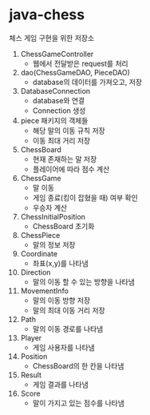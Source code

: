 # java-chess
체스 게임 구현을 위한 저장소

1. ChessGameController
    + 웹에서 전달받은 request를 처리
2. dao(ChessGameDAO, PieceDAO) 
    + database의 데이터를 가져오고, 저장
3. DatabaseConnection
    + database와 연결
    + Connection 생성
4. piece 패키지의 객체들
    + 해당 말의 이동 규칙 저장
    + 이동 최대 거리 저장
5. ChessBoard
    + 현재 존재하는 말 저장
    + 플레이어에 따라 점수 계산
6. ChessGame
    + 말 이동 
    + 게임 종료(킹이 잡혔을 때) 여부 확인
    + 우승자 계산
7. ChessInitialPosition
    + ChessBoard 초기화
8. ChessPiece
    + 말의 정보 저장
9. Coordinate
    + 좌표(x,y)를 나타냄
10. Direction
    + 말의 이동 할 수 있는 방향을 나타냄
11. MovementInfo
    + 말의 이동 방향 저장
    + 말의 최대 이동 거리 저장
12. Path
    + 말의 이동 경로를 나타냄
13. Player
    + 게임 사용자를 나타냄
14. Position
    + ChessBoard의 한 칸을 나타냄
15. Result
    + 게임 결과를 나타냄
16. Score
    + 말이 가지고 있는 점수를 나타냄